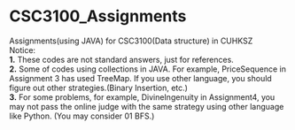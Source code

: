 # CSC3100_Assignments

Assignments(using JAVA) for CSC3100(Data structure) in CUHKSZ \
Notice: \
**1.** These codes are not standard answers, just for references. \
**2.** Some of codes using collections in JAVA. For example, PriceSequence in Assignment 3 has used TreeMap. If you use other language, you should figure out other strategies.(Binary Insertion, etc.) \
**3.** For some problems, for example, DivineIngenuity in Assignment4, you may not pass the online judge with the same strategy using other language like Python. (You may consider 01 BFS.)


